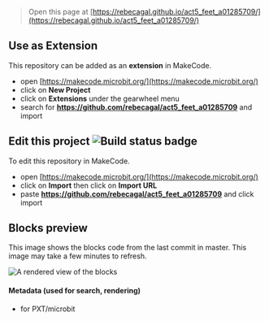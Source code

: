 
> Open this page at [https://rebecagal.github.io/act5_feet_a01285709/](https://rebecagal.github.io/act5_feet_a01285709/)

## Use as Extension

This repository can be added as an **extension** in MakeCode.

* open [https://makecode.microbit.org/](https://makecode.microbit.org/)
* click on **New Project**
* click on **Extensions** under the gearwheel menu
* search for **https://github.com/rebecagal/act5_feet_a01285709** and import

## Edit this project ![Build status badge](https://github.com/rebecagal/act5_feet_a01285709/workflows/MakeCode/badge.svg)

To edit this repository in MakeCode.

* open [https://makecode.microbit.org/](https://makecode.microbit.org/)
* click on **Import** then click on **Import URL**
* paste **https://github.com/rebecagal/act5_feet_a01285709** and click import

## Blocks preview

This image shows the blocks code from the last commit in master.
This image may take a few minutes to refresh.

![A rendered view of the blocks](https://github.com/rebecagal/act5_feet_a01285709/raw/master/.github/makecode/blocks.png)

#### Metadata (used for search, rendering)

* for PXT/microbit
<script src="https://makecode.com/gh-pages-embed.js"></script><script>makeCodeRender("{{ site.makecode.home_url }}", "{{ site.github.owner_name }}/{{ site.github.repository_name }}");</script>
